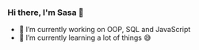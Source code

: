 ### Hi there, I'm Sasa 👋

- 🔭 I’m currently working on OOP, SQL and JavaScript
- 🌱 I’m currently learning a lot of things :sweat_smile:
